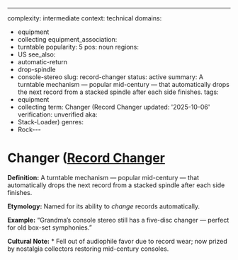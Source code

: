 ---
complexity: intermediate
context: technical
domains:
- equipment
- collecting
equipment_association:
- turntable
popularity: 5
pos: noun
regions:
- US
see_also:
- automatic-return
- drop-spindle
- console-stereo
slug: record-changer
status: active
summary: A turntable mechanism — popular mid-century — that automatically drops the
  next record from a stacked spindle after each side finishes.
tags:
- equipment
- collecting
term: Changer (Record Changer
updated: '2025-10-06'
verification: unverified
aka:
- Stack-Loader)
genres:
- Rock---

# Changer ([Record Changer](../r/record-changer-stack-changer/)

**Definition:** A turntable mechanism — popular mid-century — that automatically drops the next record from a stacked spindle after each side finishes.

**Etymology:** Named for its ability to *change* records automatically.

**Example:** “Grandma’s console stereo still has a five-disc changer — perfect for old box-set symphonies.”

**Cultural Note:** * Fell out of audiophile favor due to record wear; now prized by nostalgia collectors restoring mid-century consoles.

